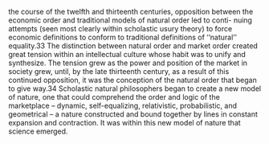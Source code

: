 the course of the twelfth and thirteenth centuries, opposition between  the economic order and traditional models of natural order led to conti- nuing attempts (seen most clearly within scholastic usury theory) to force  economic definitions to conform to traditional definitions of ‘‘natural’’ equality.33 The distinction between natural order and market order created great tension within an intellectual culture whose habit was to unify and synthesize. The tension grew as the power and position of the market in society grew, until, by the late thirteenth century, as a result of this continued opposition, it was the conception of the natural order that began to give way.34 Scholastic natural philosophers began to create a new model of nature, one that could comprehend the order and logic of the marketplace – dynamic, self-equalizing, relativistic, probabilistic, and geometrical – a nature constructed and bound together by lines in constant expansion and contraction. It was within this new model of nature that science emerged.
